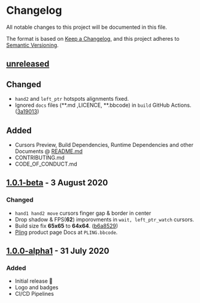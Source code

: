 # Changelog

All notable changes to this project will be documented in this file.

The format is based on [Keep a Changelog](https://keepachangelog.com/en/1.0.0/),
and this project adheres to [Semantic Versioning](https://semver.org/spec/v2.0.0.html).

## [unreleased]

## Changed

- `hand2` and `left_ptr` hotspots alignments fixed.
- Ignored `docs` files (**.md ,LICENCE, **.bbcode) in `build` GitHub Actions. ([3a19013](https://github.com/ful1e5/apple_cursor/commit/0df635b1cdd18840606956f2188e735321f6f8b5))

## Added

- Cursors Preview, Build Dependencies, Runtime Dependencies and other Documents @ [README.md](https://github.com/ful1e5/apple_cursor/blob/master/README.md)
- CONTRIBUTING.md
- CODE_OF_CONDUCT.md

## [1.0.1-beta] - 3 August 2020

### Changed

- `hand1 hand2 move` cursors finger gap & border in center
- Drop shadow & FPS(**62**) imporovments in `wait, left_ptr_watch` cursors.
- Build size fix **65x65** to **64x64**. ([b6a8529](https://github.com/ful1e5/apple_cursor/commit/1120d176636baff2aac1838ba316b4f420be7ca7))
- [Pling](https://www.pling.com/p/1408466/) product page Docs at `PLING.bbcode`.

## [1.0.0-alpha1] - 31 July 2020

### Added

- Initial release 🎊
- Logo and badges
- CI/CD Pipelines

[unreleased]: https://github.com/ful1e5/apple_cursor/compare/1.0.1-beta...master
[1.0.1-beta]: https://github.com/ful1e5/apple_cursor/compare/1.0.0-alpha1...1.0.1-beta
[1.0.0-alpha1]: https://github.com/ful1e5/apple_cursor/tree/1.0.0-alpha1

